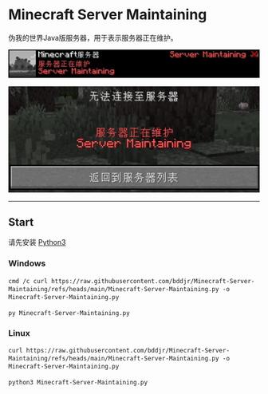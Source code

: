 # Minecraft Server Maintaining

伪我的世界Java版服务器，用于表示服务器正在维护。

![](description.jpg)

![](connection-error.jpg)

---

## Start

请先安装 [Python3](https://www.python.org)

### Windows

```
cmd /c curl https://raw.githubusercontent.com/bddjr/Minecraft-Server-Maintaining/refs/heads/main/Minecraft-Server-Maintaining.py -o Minecraft-Server-Maintaining.py

py Minecraft-Server-Maintaining.py
```

### Linux

```
curl https://raw.githubusercontent.com/bddjr/Minecraft-Server-Maintaining/refs/heads/main/Minecraft-Server-Maintaining.py -o Minecraft-Server-Maintaining.py

python3 Minecraft-Server-Maintaining.py
```
